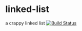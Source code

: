 # linked-list
a crappy linked list [![Build Status](https://travis-ci.org/vonbecmann/linked-list.svg?branch=pharo6)](https://travis-ci.org/vonbecmann/linked-list)


